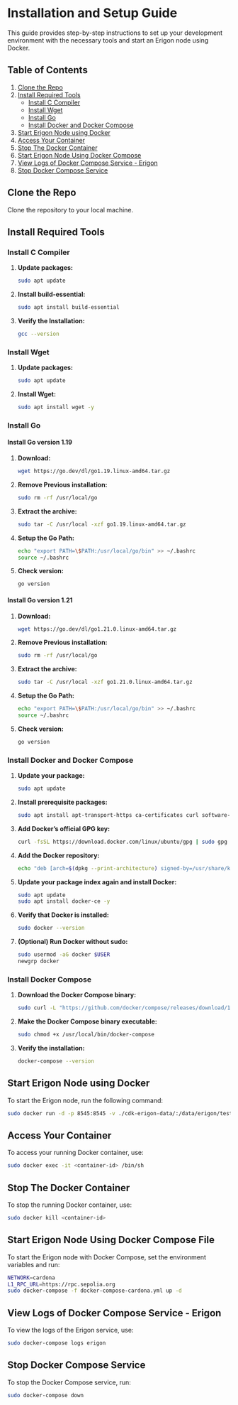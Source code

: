 # Installation and Setup Guide

This guide provides step-by-step instructions to set up your development environment with the necessary tools and start an Erigon node using Docker.

## Table of Contents
1. [Clone the Repo](#clone-the-repo)
2. [Install Required Tools](#install-required-tools)
   - [Install C Compiler](#install-c-compiler)
   - [Install Wget](#install-wget)
   - [Install Go](#install-go)
   - [Install Docker and Docker Compose](#install-docker-and-docker-compose)
3. [Start Erigon Node using Docker](#start-erigon-node-using-docker)
4. [Access Your Container](#access-your-container)
5. [Stop The Docker Container](#stop-the-docker-container)
6. [Start Erigon Node Using Docker Compose](#start-erigon-node-using-docker-compose)
7. [View Logs of Docker Compose Service - Erigon](#view-logs-of-docker-compose-service---erigon)
8. [Stop Docker Compose Service](#stop-docker-compose-service)

## Clone the Repo
Clone the repository to your local machine.

## Install Required Tools

### Install C Compiler
1. **Update packages:**
   ```bash
   sudo apt update
   ```
2. **Install build-essential:**
   ```bash
   sudo apt install build-essential
   ```
3. **Verify the Installation:**
   ```bash
   gcc --version
   ```

### Install Wget
1. **Update packages:**
   ```bash
   sudo apt update
   ```
2. **Install Wget:**
   ```bash
   sudo apt install wget -y
   ```

### Install Go

#### Install Go version 1.19
1. **Download:**
   ```bash
   wget https://go.dev/dl/go1.19.linux-amd64.tar.gz
   ```
2. **Remove Previous installation:**
   ```bash
   sudo rm -rf /usr/local/go
   ```
3. **Extract the archive:**
   ```bash
   sudo tar -C /usr/local -xzf go1.19.linux-amd64.tar.gz
   ```
4. **Setup the Go Path:**
   ```bash
   echo "export PATH=\$PATH:/usr/local/go/bin" >> ~/.bashrc 
   source ~/.bashrc
   ```
5. **Check version:**
   ```bash
   go version
   ```

#### Install Go version 1.21
1. **Download:**
   ```bash
   wget https://go.dev/dl/go1.21.0.linux-amd64.tar.gz
   ```
2. **Remove Previous installation:**
   ```bash
   sudo rm -rf /usr/local/go
   ```
3. **Extract the archive:**
   ```bash
   sudo tar -C /usr/local -xzf go1.21.0.linux-amd64.tar.gz
   ```
4. **Setup the Go Path:**
   ```bash
   echo "export PATH=\$PATH:/usr/local/go/bin" >> ~/.bashrc 
   source ~/.bashrc
   ```
5. **Check version:**
   ```bash
   go version
   ```

### Install Docker and Docker Compose

1. **Update your package:**
   ```bash
   sudo apt update
   ```
2. **Install prerequisite packages:**
   ```bash
   sudo apt install apt-transport-https ca-certificates curl software-properties-common -y
   ```
3. **Add Docker’s official GPG key:**
   ```bash
   curl -fsSL https://download.docker.com/linux/ubuntu/gpg | sudo gpg --dearmor -o /usr/share/keyrings/docker-archive-keyring.gpg
   ```
4. **Add the Docker repository:**
   ```bash
   echo "deb [arch=$(dpkg --print-architecture) signed-by=/usr/share/keyrings/docker-archive-keyring.gpg] https://download.docker.com/linux/ubuntu $(lsb_release -cs) stable" | sudo tee /etc/apt/sources.list.d/docker.list > /dev/null
   ```
5. **Update your package index again and install Docker:**
   ```bash
   sudo apt update
   sudo apt install docker-ce -y
   ```
6. **Verify that Docker is installed:**
   ```bash
   sudo docker --version
   ```
7. **(Optional) Run Docker without sudo:**
   ```bash
   sudo usermod -aG docker $USER
   newgrp docker
   ```

### Install Docker Compose

1. **Download the Docker Compose binary:**
   ```bash
   sudo curl -L "https://github.com/docker/compose/releases/download/1.29.2/docker-compose-$(uname -s)-$(uname -m)" -o /usr/local/bin/docker-compose
   ```
2. **Make the Docker Compose binary executable:**
   ```bash
   sudo chmod +x /usr/local/bin/docker-compose
   ```
3. **Verify the installation:**
   ```bash
   docker-compose --version
   ```

## Start Erigon Node using Docker
To start the Erigon node, run the following command:
```bash
sudo docker run -d -p 8545:8545 -v ./cdk-erigon-data/:/data/erigon/testnet hermeznetwork/cdk-erigon --config="./cardona.yaml" --zkevm.l1-rpc-url=https://rpc.sepolia.org
```

## Access Your Container
To access your running Docker container, use:
```bash
sudo docker exec -it <container-id> /bin/sh
```

## Stop The Docker Container
To stop the running Docker container, use:
```bash
sudo docker kill <container-id>
```

## Start Erigon Node Using Docker Compose File
To start the Erigon node with Docker Compose, set the environment variables and run:
```bash
NETWORK=cardona 
L1_RPC_URL=https://rpc.sepolia.org
sudo docker-compose -f docker-compose-cardona.yml up -d
```

## View Logs of Docker Compose Service - Erigon
To view the logs of the Erigon service, use:
```bash
sudo docker-compose logs erigon
```

## Stop Docker Compose Service
To stop the Docker Compose service, run:
```bash
sudo docker-compose down
```

